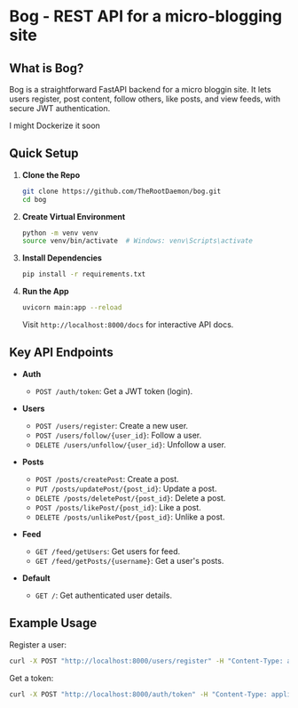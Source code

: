 # Bog - REST API for a micro-blogging site

## What is Bog?
Bog is a straightforward FastAPI backend for a micro bloggin site. It lets users register, post content, follow others, like posts, and view feeds, with secure JWT authentication.

I might Dockerize it soon

## Quick Setup

1. **Clone the Repo**
   ```bash
   git clone https://github.com/TheRootDaemon/bog.git
   cd bog
   ```

2. **Create Virtual Environment**
   ```bash
   python -m venv venv
   source venv/bin/activate  # Windows: venv\Scripts\activate
   ```

3. **Install Dependencies**
   ```bash
   pip install -r requirements.txt
   ```

4. **Run the App**
   ```bash
   uvicorn main:app --reload
   ```
   Visit `http://localhost:8000/docs` for interactive API docs.

## Key API Endpoints

- **Auth**
  - `POST /auth/token`: Get a JWT token (login).

- **Users**
  - `POST /users/register`: Create a new user.
  - `POST /users/follow/{user_id}`: Follow a user.
  - `DELETE /users/unfollow/{user_id}`: Unfollow a user.

- **Posts**
  - `POST /posts/createPost`: Create a post.
  - `PUT /posts/updatePost/{post_id}`: Update a post.
  - `DELETE /posts/deletePost/{post_id}`: Delete a post.
  - `POST /posts/likePost/{post_id}`: Like a post.
  - `DELETE /posts/unlikePost/{post_id}`: Unlike a post.

- **Feed**
  - `GET /feed/getUsers`: Get users for feed.
  - `GET /feed/getPosts/{username}`: Get a user's posts.

- **Default**
  - `GET /`: Get authenticated user details.

## Example Usage

Register a user:
```bash
curl -X POST "http://localhost:8000/users/register" -H "Content-Type: application/json" -d '{"username": "testuser", "password": "password123"}'
```

Get a token:
```bash
curl -X POST "http://localhost:8000/auth/token" -H "Content-Type: application/x-www-form-urlencoded" -d "username=testuser&password=password123"
```
